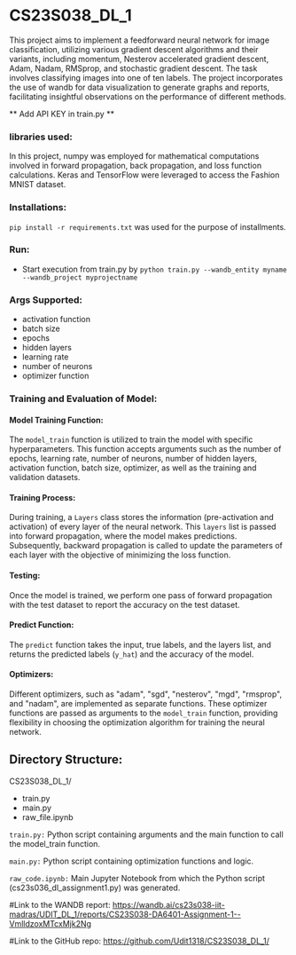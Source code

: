 # CS23S038_DL_1
This project aims to implement a feedforward neural network for image classification, utilizing various gradient descent algorithms and their variants, including momentum, Nesterov accelerated gradient descent, Adam, Nadam, RMSprop, and stochastic gradient descent. The task involves classifying images into one of ten labels. The project incorporates the use of wandb for data visualization to generate graphs and reports, facilitating insightful observations on the performance of different methods.

** Add API KEY in train.py **

### libraries used:
In this project, numpy was employed for mathematical computations involved in forward propagation, back propagation, and loss function calculations. Keras and TensorFlow were leveraged to access the Fashion MNIST dataset.

### Installations:
`pip install -r requirements.txt` was used for the purpose of installments.

### Run:

- Start execution from train.py by `python train.py --wandb_entity myname --wandb_project myprojectname`

### Args Supported:

- 	activation function
-   batch size 
-   epochs 
-   hidden layers
-   learning rate 
-   number of neurons
-   optimizer function

### Training and Evaluation of Model:

#### Model Training Function:

The `model_train` function is utilized to train the model with specific hyperparameters. This function accepts arguments such as the number of epochs, learning rate, number of neurons, number of hidden layers, activation function, batch size, optimizer, as well as the training and validation datasets.

#### Training Process:

During training, a `Layers` class stores the information (pre-activation and activation) of every layer of the neural network. This `layers` list is passed into forward propagation, where the model makes predictions. Subsequently, backward propagation is called to update the parameters of each layer with the objective of minimizing the loss function.

#### Testing:

Once the model is trained, we perform one pass of forward propagation with the test dataset to report the accuracy on the test dataset.

#### Predict Function:

The `predict` function takes the input, true labels, and the layers list, and returns the predicted labels (`y_hat`) and the accuracy of the model.

#### Optimizers:

Different optimizers, such as "adam", "sgd", "nesterov", "mgd", "rmsprop", and "nadam", are implemented as separate functions. These optimizer functions are passed as arguments to the `model_train` function, providing flexibility in choosing the optimization algorithm for training the neural network.


## Directory Structure:

CS23S038_DL_1/
- train.py
- main.py
- raw_file.ipynb

`train.py:` Python script containing arguments and the main function to call the model_train function.

`main.py:` Python script containing optimization functions and logic.

`raw_code.ipynb:` Main Jupyter Notebook from which the Python script (cs23s036_dl_assignment1.py) was generated.

#Link to the WANDB report: https://wandb.ai/cs23s038-iit-madras/UDIT_DL_1/reports/CS23S038-DA6401-Assignment-1--VmlldzoxMTcxMjk2Ng

#Link to the GitHub repo: https://github.com/Udit1318/CS23S038_DL_1/

